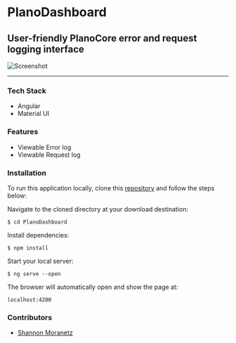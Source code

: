 # PlanoDashboard

## User-friendly PlanoCore error and request logging interface

![Screenshot](https://i.imgur.com/gyzYnd1.png)

* * *

### Tech Stack

*   Angular
*   Material UI

### Features

*   Viewable Error log
*   Viewable Request log

### Installation

To run this application locally, clone this [repository](https://github.com/shannonmoranetz/PlanoDashboard) and follow the steps below:

Navigate to the cloned directory at your download destination:

```
$ cd PlanoDashboard
```

Install dependencies:

```
$ npm install
```

Start your local server:

```
$ ng serve --open
```

The browser will automatically open and show the page at:

```
localhost:4200
```

### Contributors

* [Shannon Moranetz](https://github.com/shannonmoranetz)